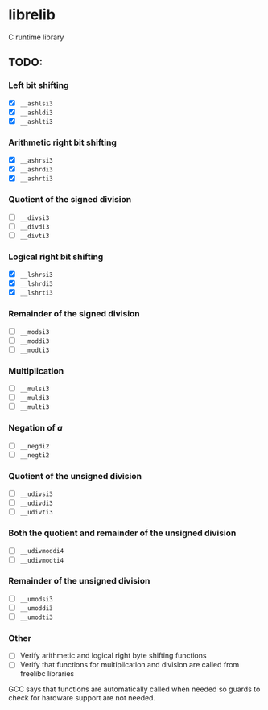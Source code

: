 # librelib
C runtime library

## TODO:
### Left bit shifting
- [x] `__ashlsi3`
- [x] `__ashldi3`
- [x] `__ashlti3`

### Arithmetic right bit shifting
- [x] `__ashrsi3`
- [x] `__ashrdi3`
- [x] `__ashrti3`

### Quotient of the signed division
- [ ] `__divsi3`
- [ ] `__divdi3`
- [ ] `__divti3`

### Logical right bit shifting
- [x] `__lshrsi3`
- [x] `__lshrdi3`
- [x] `__lshrti3`

### Remainder of the signed division
- [ ] `__modsi3`
- [ ] `__moddi3`
- [ ] `__modti3`

### Multiplication
- [ ] `__mulsi3`
- [ ] `__muldi3`
- [ ] `__multi3`

### Negation of *a*
- [ ] `__negdi2`
- [ ] `__negti2`

### Quotient of the unsigned division
- [ ] `__udivsi3`
- [ ] `__udivdi3`
- [ ] `__udivti3`

### Both the quotient and remainder of the unsigned division
- [ ] `__udivmoddi4`
- [ ] `__udivmodti4`

### Remainder of the unsigned division
- [ ] `__umodsi3`
- [ ] `__umoddi3`
- [ ] `__umodti3`

### Other
- [ ] Verify arithmetic and logical right byte shifting functions
- [ ] Verify that functions for multiplication and division are called from freelibc libraries

GCC says that functions are automatically called when needed so guards to check for hardware support are not needed.
